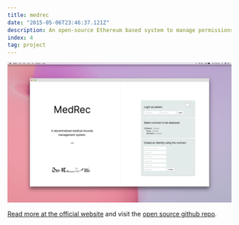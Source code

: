 ```yaml
---
title: medrec
date: "2015-05-06T23:46:37.121Z"
description: An open-source Ethereum based system to manage permissions to medical records using a blockchain.
index: 4
tag: project
---
```


![altcaption](1.png)


<a href="https://medrec.media.mit.edu/" target="_blank">Read more at the official website</a> and visit the <a href="https://github.com/mitmedialab/medrec" target="_blank">open source github repo</a>.
